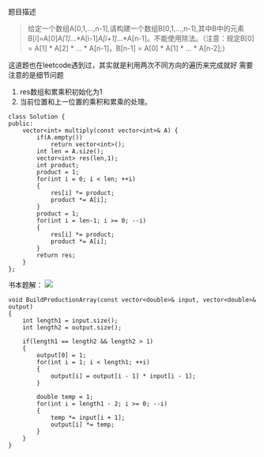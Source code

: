 题目描述
> 给定一个数组A[0,1,...,n-1],请构建一个数组B[0,1,...,n-1],其中B中的元素B[i]=A[0]*A[1]*...*A[i-1]*A[i+1]*...*A[n-1]。不能使用除法。（注意：规定B[0] = A[1] * A[2] * ... * A[n-1]，B[n-1] = A[0] * A[1] * ... * A[n-2];）

这道题也在leetcode遇到过，其实就是利用两次不同方向的遍历来完成就好
需要注意的是细节问题
1. res数组和累乘积初始化为1
2. 当前位置和上一位置的乘积和累乘的处理。

```
class Solution {
public:
    vector<int> multiply(const vector<int>& A) {
        if(A.empty())
            return vector<int>();
        int len = A.size();
        vector<int> res(len,1);
        int product;
        product = 1;
        for(int i = 0; i < len; ++i)
        {
            res[i] *= product;
            product *= A[i];
        }
        product = 1;
        for(int i = len-1; i >= 0; --i)
        {
            res[i] *= product;
            product *= A[i];
        }
        return res;
    }
};
```

书本题解：
![](file:///Users/lixin/Documents/Gridea/post-images/1584154330868.png)
```
void BuildProductionArray(const vector<double>& input, vector<double>& output)
{
    int length1 = input.size();
    int length2 = output.size();

    if(length1 == length2 && length2 > 1)
    {
        output[0] = 1;
        for(int i = 1; i < length1; ++i)
        {
            output[i] = output[i - 1] * input[i - 1];
        }

        double temp = 1;
        for(int i = length1 - 2; i >= 0; --i)
        {
            temp *= input[i + 1];
            output[i] *= temp;
        }
    }
}
```
